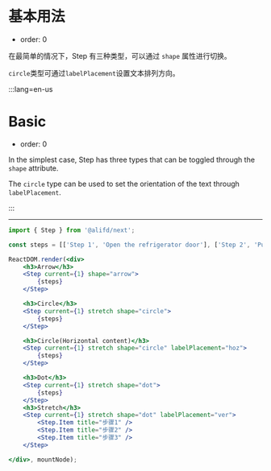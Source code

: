 # 基本用法

- order: 0

在最简单的情况下，Step 有三种类型，可以通过 `shape` 属性进行切换。

`circle`类型可通过`labelPlacement`设置文本排列方向。

:::lang=en-us
# Basic

- order: 0

In the simplest case, Step has three types that can be toggled through the `shape` attribute.

The `circle` type can be used to set the orientation of the text through `labelPlacement`.

:::

---

````jsx
import { Step } from '@alifd/next';

const steps = [['Step 1', 'Open the refrigerator door'], ['Step 2', 'Put the elephant in the refrigerator'], ['Step 3', 'Close the refrigerator door']].map((item, index) => <Step.Item aria-current={index === 1 ? 'step' : null} key={index} title={item[0]} content={item[1]}/>);

ReactDOM.render(<div>
    <h3>Arrow</h3>
    <Step current={1} shape="arrow">
        {steps}
    </Step>

    <h3>Circle</h3>
    <Step current={1} stretch shape="circle">
        {steps}
    </Step>

    <h3>Circle(Horizontal content)</h3>
    <Step current={1} stretch shape="circle" labelPlacement="hoz">
        {steps}
    </Step>

    <h3>Dot</h3>
    <Step current={1} stretch shape="dot">
        {steps}
    </Step>
    <h3>Stretch</h3>
    <Step current={1} stretch shape="dot" labelPlacement="ver">
        <Step.Item title="步骤1" />
        <Step.Item title="步骤2" />
        <Step.Item title="步骤3" />
    </Step>

</div>, mountNode);
````
